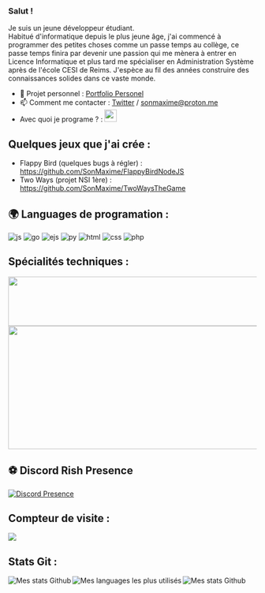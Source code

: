 ### Salut !

Je suis un jeune développeur étudiant. <br/>
Habitué d'informatique depuis le plus jeune âge, j'ai commencé à programmer des petites choses comme un passe temps au collège, ce passe temps finira par devenir une passion qui me mènera à entrer en Licence Informatique et plus tard me spécialiser en Administration Système après de l'école CESI de Reims. 
J'espèce au fil des années construire des connaissances solides dans ce vaste monde.

- 🔭 Projet personnel : [Portfolio Personel](https://github.com/SonMaxime/Portfolio)
- 📫 Comment me contacter : [Twitter](https://twitter.com/444SonMaxime) / sonmaxime@proton.me
- Avec quoi je programe ? : <img alt="vscode" width="25px" src="https://upload.wikimedia.org/wikipedia/commons/thumb/9/9a/Visual_Studio_Code_1.35_icon.svg/512px-Visual_Studio_Code_1.35_icon.svg.png"/>

## Quelques jeux que j'ai crée : 
- Flappy Bird (quelques bugs à régler) : https://github.com/SonMaxime/FlappyBirdNodeJS
- Two Ways (projet NSI 1ère) : https://github.com/SonMaxime/TwoWaysTheGame

## 🌍 Languages de programation :
<p>
  <img alt="js" src="https://img.shields.io/badge/-Javascript-FFEE00?style=flat-square&logo=javascript&logoColor=black" />
  <img alt="go" src="https://img.shields.io/badge/-Go-168BFA?style=flat-square&logo=go&logoColor=black" />
  <img alt="ejs" src="https://img.shields.io/badge/-EJS-FFEE00?style=flat-square&logo=javascript&logoColor=black" />
  <img alt="py" src="https://img.shields.io/badge/-Python-168BFA?style=flat-square&logo=python&logoColor=black" />
  <img alt="html" src="https://img.shields.io/badge/-HTML-FF8300?style=flat-square&logo=html5&logoColor=white" />
  <img alt="css" src="https://img.shields.io/badge/-CSS-blue?style=flat-square&logo=css&logoColor=blue" />
  <img alt="php" src="https://img.shields.io/badge/-PHP-purple?style=flat-square&logo=php&logoColor=black" />
</p>

## Spécialités techniques :
<p>
  <img src="https://upload.wikimedia.org/wikipedia/commons/2/26/Windows_Server_logo.svg" width="600" height="100" />
  <img src="https://encrypted-tbn0.gstatic.com/images?q=tbn:ANd9GcR123zltkc88XA7Fv_Y4fj945wTdSl7SGIabA&s" width="600" height="250" />
</p>

## ⚽ Discord Rish Presence
[![Discord Presence](https://lanyard-profile-readme.vercel.app/api/492402867953467392)](https://discord.com/users/492402867953467392)
  
## Compteur de visite :
<p align="left"> 
  <img src="https://profile-counter.glitch.me/SonMaxime/count.svg" />
</p>

## Stats Git :

<img align="left" alt="Mes stats Github" src="https://github-readme-stats.vercel.app/api?username=SonMaxime&show_icons=true&hide_border=true" />
<img align="left" alt="Mes languages les plus utilisés" src="https://github-readme-stats.vercel.app/api/top-langs?username=sonmaxime&show_icons=true&theme=tokyonight&layout=compact" />
<img align="left" alt="Mes stats Github" src="https://github-profile-trophy.vercel.app/?username=SonMaxime&theme=dracula" />
